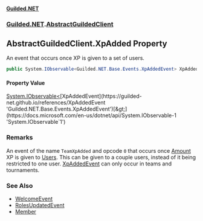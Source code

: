 
#### [Guilded.NET](Guilded_NET 'Guilded.NET')
### [Guilded.NET](Guilded_NET#Guilded_NET 'Guilded.NET').[AbstractGuildedClient](AbstractGuildedClient 'Guilded.NET.AbstractGuildedClient')
## AbstractGuildedClient.XpAdded Property

An event that occurs once XP is given to a set of users.
```csharp
public System.IObservable<Guilded.NET.Base.Events.XpAddedEvent> XpAdded { get; }
```


#### Property Value
[System.IObservable&lt;](https://docs.microsoft.com/en-us/dotnet/api/System.IObservable-1 'System.IObservable`1')[XpAddedEvent](https://guilded-net.github.io/references/XpAddedEvent 'Guilded.NET.Base.Events.XpAddedEvent')[&gt;](https://docs.microsoft.com/en-us/dotnet/api/System.IObservable-1 'System.IObservable`1')

### Remarks
  
An event of the name `TeamXpAdded` and opcode `0` that occurs once [Amount](https://guilded-net.github.io/references/XpAddedEvent_Amount 'Guilded.NET.Base.Events.XpAddedEvent.Amount') XP is given to [Users](https://guilded-net.github.io/references/XpAddedEvent_Users 'Guilded.NET.Base.Events.XpAddedEvent.Users'). This can be given to a couple users, instead of it being restricted to one user. [XpAddedEvent](https://guilded-net.github.io/references/XpAddedEvent 'Guilded.NET.Base.Events.XpAddedEvent') can only occur in teams and tournaments.

### See Also
- [WelcomeEvent](https://guilded-net.github.io/references/WelcomeEvent 'Guilded.NET.Base.Events.WelcomeEvent')
- [RolesUpdatedEvent](https://guilded-net.github.io/references/RolesUpdatedEvent 'Guilded.NET.Base.Events.RolesUpdatedEvent')
- [Member](https://guilded-net.github.io/references/Member 'Guilded.NET.Base.Teams.Member')
